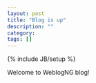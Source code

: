 ```yaml
---
layout: post
title: "Blog is up"
description: ""
category: 
tags: []
---
```

{% include JB/setup %}

Welcome to WeblogNG blog!